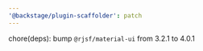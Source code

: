 ```yaml
---
'@backstage/plugin-scaffolder': patch
---
```


chore(deps): bump `@rjsf/material-ui` from 3.2.1 to 4.0.1
